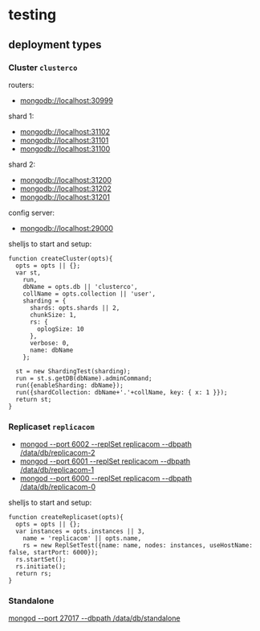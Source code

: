 # testing

## deployment types


### Cluster `clusterco`

routers:

- [mongodb://localhost:30999](http://localhost:29017/#connect/localhost:30999)

shard 1:

- [mongodb://localhost:31102](http://localhost:29017/#connect/localhost:31102)
- [mongodb://localhost:31101](http://localhost:29017/#connect/localhost:31101)
- [mongodb://localhost:31100](http://localhost:29017/#connect/localhost:31100)

shard 2:

- [mongodb://localhost:31200](http://localhost:29017/#connect/localhost:31200)
- [mongodb://localhost:31202](http://localhost:29017/#connect/localhost:31202)
- [mongodb://localhost:31201](http://localhost:29017/#connect/localhost:31201)

config server:

- [mongodb://localhost:29000](http://localhost:29017/#connect/localhost:29000)

shelljs to start and setup:

```
function createCluster(opts){
  opts = opts || {};
  var st,
    run,
    dbName = opts.db || 'clusterco',
    collName = opts.collection || 'user',
    sharding = {
      shards: opts.shards || 2,
      chunkSize: 1,
      rs: {
        oplogSize: 10
      },
      verbose: 0,
      name: dbName
    };

  st = new ShardingTest(sharding);
  run = st.s.getDB(dbName).adminCommand;
  run({enableSharding: dbName});
  run({shardCollection: dbName+'.'+collName, key: { x: 1 }});
  return st;
}
```

### Replicaset `replicacom`

- [mongod --port 6002 --replSet replicacom --dbpath /data/db/replicacom-2](http://localhost:29017/#connect/localhost:6002)
- [mongod --port 6001 --replSet replicacom --dbpath /data/db/replicacom-1](http://localhost:29017/#connect/localhost:6001)
- [mongod --port 6000 --replSet replicacom --dbpath /data/db/replicacom-0](http://localhost:29017/#connect/localhost:6000)

shelljs to start and setup:

```
function createReplicaset(opts){
  opts = opts || {};
  var instances = opts.instances || 3,
    name = 'replicacom' || opts.name,
    rs = new ReplSetTest({name: name, nodes: instances, useHostName: false, startPort: 6000});
  rs.startSet();
  rs.initiate();
  return rs;
}
```

### Standalone

[mongod --port 27017 --dbpath /data/db/standalone](http://localhost:29017/#connect/localhost:27017)

